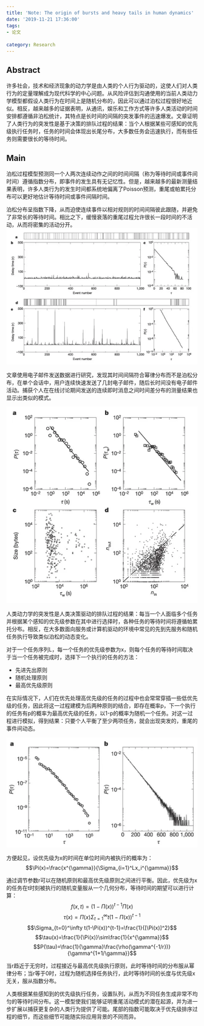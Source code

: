 ```yaml
---
title: 'Note: The origin of bursts and heavy tails in human dynamics'
date: '2019-11-21 17:36:00'
tags: 
- 论文

category: Research
---
```


## Abstract
许多社会，技术和经济现象的动力学是由人类的个人行为驱动的，这使人们对人类行为的定量理解成为现代科学的中心问题。从风险评估到沟通使用的当前人类动力学模型都假设人类行为在时间上是随机分布的，因此可以通过泊松过程很好地近似。相反，越来越多的证据表明，从通讯，娱乐和工作方式等许多人类活动的时间安排都遵循非泊松统计，其特点是长时间的间隔的突发事件的迅速爆发。文章证明了人类行为的突发性是基于决策的排队过程的结果：当个人根据某些可感知的优先级执行任务时，任务的时间会体现出长尾分布，大多数任务会迅速执行，而有些任务则需要很长的等待时间。
## Main
泊松过程模型预测同一个人两次连续动作之间的时间间隔（称为等待时间或事件间时间）遵循指数分布，即事件的发生具有无记忆性。但是，越来越多的最新测量结果表明，许多人类行为的发生时间都系统地偏离了Poisson预测，重尾或帕累托分布可以更好地估计等待时间或事件间隔时间。

泊松分布呈指数下降，从而迫使连续事件以相对规则的时间间隔彼此跟随，并避免了非常长的等待时间。相比之下，缓慢衰落的重尾过程允许很长一段时间的不活动，从而将密集的活动分开。
![](../public\阅读笔记06\01.png)

文章使用电子邮件发送数据进行研究，发现其时间间隔符合幂律分布而不是泊松分布，在单个会话中，用户连续快速发送了几封电子邮件，随后长时间没有电子邮件活动。捕获个人在在线讨论期间发送的连续即时消息之间时间差分布的测量结果也显示出类似的模式。

![](../public\阅读笔记06\02.png)

人类动力学的突发性是人类决策驱动的排队过程的结果：每当一个人面临多个任务并根据某个感知的优先级参数在其中进行选择时，各种任务的等待时间将遵循帕累托分布。相反，在大多数面向服务或计算机驱动的环境中常见的先到先服务和随机任务执行导致类似泊松的动态变化。

对于一个任务序列L，每一个任务的优先级参数为x，则每个任务的等待时间取决于当一个任务被完成时，选择下一个执行的任务的方法：
- 先进先出原则
- 随机处理原则
- 最高优先级原则

在实际情况下，人们在优先处理高优先级的任务的过程中也会常常穿插一些低优先级的任务，因此将这一过程建模为后两种原则的结合，即存在概率p，下一个执行的任务有p的概率为最高优先级的任务，以1-p的概率为随机一个任务。对这一过程进行模拟，得到结果：只要个人平衡了至少两项任务，就会出现突发的，重尾的事件间动态。

![](../public\阅读笔记06\03.png)

方便起见，设优先级为x的时间在单位时间内被执行的概率为：
$$\Pi(x)=\frac{x^{\gamma}}{\Sigma_{i=1}^Lx_i^{\gamma}}$$

通过调节参数r可以在随机原则和最高优先级原则之间进行平衡。因此，优先级为x的任务在t时刻被执行的随机变量服从一个几何分布，等待时间的期望可以进行计算：
$$f(x,t)=(1-\Pi(x))^{t-1}\Pi(x)$$
$$\tau(x)=\Pi(x)\Sigma_{t=1}^\infty t(1-\Pi(x))^{t-1}$$
$$\Sigma_{t=0}^\infty t(1-\Pi(x))^{t-1}=\frac{1}{[\Pi(x)]^2}$$
$$\tau(x)=\frac{1}{\Pi(x)}\sim\frac{1}{x^{\gamma}}$$
$$P(\tau)=\frac{1}{\gamma}\frac{\rho(\gamma^{-1/r})}{\gamma^{1+1/\gamma}}$$

当r趋近于无穷时，过程接近与最高优先级执行原则，此时等待时间的分布服从幂律分布；当r等于0时，过程为随机选择任务执行，此时等待时间的长度与优先级x无关，服从指数分布。

人类根据某些感知到的优先级执行任务，设置队列，从而为不同任务生成非常不均匀的等待时间分布。这一模型使我们能够证明重尾活动模式的潜在起源，并为进一步扩展以捕获更复杂的人类行为提供了可能。尾部的指数可能取决于优先级排序过程的细节，而这些细节可能随实际应用背景的不同而异。